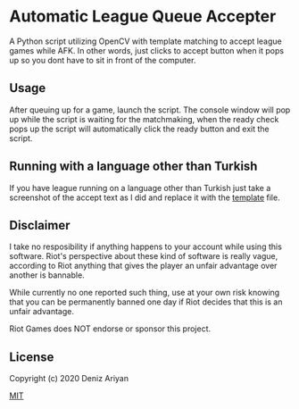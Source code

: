 # Automatic League Queue Accepter

A Python script utilizing OpenCV with template matching to accept league games while AFK. In other words, just clicks to accept button when it pops up so you dont have to sit in front of the computer.

## Usage

After queuing up for a game, launch the script. The console window will pop up while the script is waiting for the matchmaking, when the ready check pops up the script will automatically click the ready button and exit the script.  

## Running with a language other than Turkish

If you have league running on a language other than Turkish just take a screenshot of the accept text as I did and replace it with the [template](template.png) file.

## Disclaimer

I take no resposibility if anything happens to your account while using this software. Riot's perspective about these kind of software is really vague, according to Riot anything that gives the player an unfair advantage over another is bannable.

While currently no one reported such thing, use at your own risk knowing that you can be permanently banned one day if Riot decides that this is an unfair advantage. 

Riot Games does NOT endorse or sponsor this project.
 
## License
Copyright (c) 2020 Deniz Ariyan

[MIT](https://choosealicense.com/licenses/mit/)
